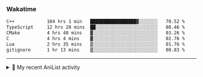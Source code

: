 ### Wakatime
<!--START_SECTION:waka-->

```txt
C++            104 hrs 1 min   █████████████████▓░░░░░░░   70.52 %
TypeScript     12 hrs 28 mins  ██░░░░░░░░░░░░░░░░░░░░░░░   08.46 %
CMake          4 hrs 48 mins   ▓░░░░░░░░░░░░░░░░░░░░░░░░   03.26 %
C              4 hrs 4 mins    ▓░░░░░░░░░░░░░░░░░░░░░░░░   02.76 %
Lua            2 hrs 35 mins   ▒░░░░░░░░░░░░░░░░░░░░░░░░   01.76 %
gitignore      1 hr 13 mins    ▒░░░░░░░░░░░░░░░░░░░░░░░░   00.83 %
```

<!--END_SECTION:waka-->

<!--
<h4>Leetcode</h4>

![Leetcode](https://leetcard.jacoblin.cool/f01zy?ext=heatmap)
-->

---

<details>
  <summary>🌸 My recent AniList activity</summary>

  <!-- ANILIST_ACTIVITY:start -->

-   📺 Watched episode 8 of [Vinland Saga](https://anilist.co/anime/101348) (09:18 22 June 2025)
-   📖 Plans to read [No Game, No Life](https://anilist.co/manga/78397) (10:57 20 June 2025)
-   📺 Completed [No Game, No Life](https://anilist.co/anime/19815) (10:12 20 June 2025)
-   📺 Completed [Death Note](https://anilist.co/anime/1535) (17:09 19 June 2025)
-   📺 Dropped 6 of [Can a Boy-Girl Friendship Survive?](https://anilist.co/anime/153554) (17:09 19 June 2025)

  <!-- ANILIST_ACTIVITY:end -->
</details>
